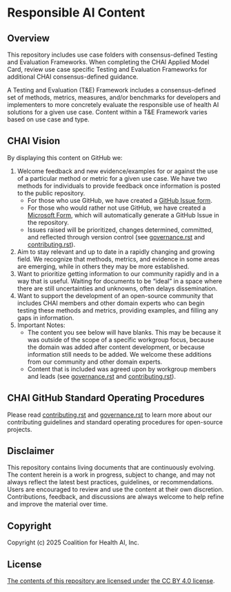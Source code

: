 # Responsible AI Content

## Overview

This repository includes use case folders with consensus-defined Testing and Evaluation Frameworks. When completing the CHAI Applied Model Card, review use case specific Testing and Evaluation Frameworks for additional CHAI consensus-defined guidance.

A Testing and Evaluation (T&E) Framework includes a consensus-defined set of methods, metrics, measures, and/or benchmarks for developers and implementers to more concretely evaluate the responsible use of health AI solutions for a given use case. Content within a T&E Framework varies based on use case and type.

## CHAI Vision

By displaying this content on GitHub we: 
1.	Welcome feedback and new evidence/examples for or against the use of a particular method or metric for a given use case. We have two methods for individuals to provide feedback once information is posted to the public repository. 
    - For those who use GitHub, we have created a [GitHub Issue form](https://github.com/coalition-for-health-ai/responsible-ai-content/issues/new?template=FeedbackForm.yml).
    - For those who would rather not use GitHub, we have created a [Microsoft Form](https://forms.office.com/r/6LDSZcv9cu), which will automatically generate a GitHub Issue in the repository. 
    - Issues raised will be prioritized, changes determined, committed, and reflected through version control (see [governance.rst](./responsible-ai-content/community/governance.rst) and [contributing.rst](./responsible-ai-content/community/contributing.rst)).
2.	Aim to stay relevant and up to date in a rapidly changing and growing field. We recognize that methods, metrics, and evidence in some areas are emerging, while in others they may be more established. 
3.	Want to prioritize getting information to our community rapidly and in a way that is useful. Waiting for documents to be “ideal” in a space where there are still uncertainties and unknowns, often delays dissemination. 
4.	Want to support the development of an open-source community that includes CHAI members and other domain experts who can begin testing these methods and metrics, providing examples, and filling any gaps in information.
5.	Important Notes:
    - The content you see below will have blanks. This may be because it was outside of the scope of a specific workgroup focus, because the domain was added after content development, or because information still needs to be added. We welcome these additions from our community and other domain experts.
    - Content that is included was agreed upon by workgroup members and leads (see [governance.rst](./responsible-ai-content/community/governance.rst) and [contributing.rst](./responsible-ai-content/community/contributing.rst)).

## CHAI GitHub Standard Operating Procedures

Please read [contributing.rst](./responsible-ai-content/community/contributing.rst) and [governance.rst](./responsible-ai-content/community/governance.rst) to learn more about our contributing guidelines and standard operating procedures for open-source projects. 

## Disclaimer

This repository contains living documents that are continuously evolving. The content herein is a work in progress, subject to change, and may not always reflect the latest best practices, guidelines, or recommendations. Users are encouraged to review and use the content at their own discretion. Contributions, feedback, and discussions are always welcome to help refine and improve the material over time.

## Copyright
Copyright (c) 2025 Coalition for Health AI, Inc.

## License
[The contents of this repository are licensed under](https://github.com/coalition-for-health-ai/responsible-ai-content/blob/main/LICENSE) [the CC BY 4.0 license](https://creativecommons.org/licenses/by/4.0/).
